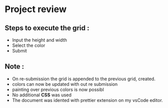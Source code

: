 # Project review 


## Steps to execute the grid : 
* Input the height and width 
* Select the color 
* Submit 

## Note : 
* On re-submission the grid is appended to the previous grid, created. 
* colors can now be updated with out re submission
* painting over previous colors is now possibl
* No additional **CSS** was used 
* The document was idented with prettier extension on my vsCode editor.